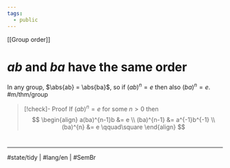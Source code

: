 ```yaml
---
tags:
  - public
---
```

[[Group order]]
# $ab$ and $ba$ have the same order

In any group, $\abs{ab} = \abs{ba}$, 
so if $(ab)^n = e$ then also $(ba)^n = e$. #m/thm/group 

> [!check]- Proof
> If $(ab)^n = e$ for some $n > 0$ then
> $$
> \begin{align}
> a(ba)^{n-1}b &= e \\
> (ba)^{n-1} &= a^{-1}b^{-1} \\
> (ba)^{n} &= e \qquad\square
> \end{align}
> $$

#
---
#state/tidy | #lang/en | #SemBr
